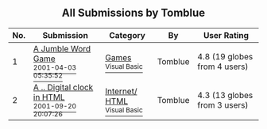 ﻿<div align="center">

## All Submissions by Tomblue

</div>

No.  | Submission | Category | By   | User Rating
---- | ---------- | -------- | ---- | -----------
1 | [A Jumble Word Game<br /><sup>2001-04-03 05:35:52</sup>](https://github.com/Planet-Source-Code/tomblue-a-jumble-word-game__1-22108) | [Games<br /><sup>Visual Basic</sup>](../ByCategory/games__1-38.md) | Tomblue | 4.8 (19 globes from 4 users)
2 | [A \.\. Digital clock in HTML<br /><sup>2001-09-20 20:07:26</sup>](https://github.com/Planet-Source-Code/tomblue-a-digital-clock-in-html__1-27410) | [Internet/ HTML<br /><sup>Visual Basic</sup>](../ByCategory/internet-html__1-34.md) | Tomblue | 4.3 (13 globes from 3 users)
